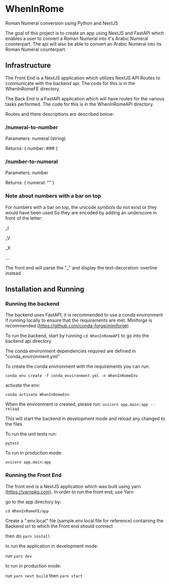 # WhenInRome
Roman Numeral conversion using Python and NextJS

The goal of this project is to create an app using NextJS and FastAPI which enables a user to convert a Roman Numeral into it's Arabic Numeral counterpart. The api will also be able to convert an Arabic Numeral into its Roman Numeral counterpart.



## Infrastructure

The Front End is a NextJS application which utilizes NextJS API Routes to communicate with the backend api. The code for this is in the WhenInRomeFE directory.

The Back End is a FastAPI application which will have routes for the various tasks performed. The code for this is in the WhenInRomeAPI directory.

Routes and there descriptions are described below:
### /numeral-to-number
Parameters: numeral (string)

Returns: {
    number: ###
}

### /number-to-numeral
Parameters: number

Returns: {
    numeral: ""
}

### Note about numbers with a bar on top

For numbers with a bar on top, the unicode symbols do not exist or they would have been used
So they are encoded by adding an underscore in front of the letter:

_I

_V

_X

...

The front end will parse the "_" and display the text-decoration: overline instead

## Installation and Running

### Running the backend
The backend uses FastAPI, it is recommended to use a conda environment if running locally to ensure that the requirements are met. Miniforge is recommended (https://github.com/conda-forge/miniforge)

To run the backend, start by running `cd WhenInRomeAPI` to go into the backend api directory

The conda environment dependencies required are defined in "conda_environment.yml"

To create the conda environment with the requirements you can run:

`conda env create -f conda_environment.yml -n WhenInRomeEnv`

activate the env:

`conda activate WhenInRomeEnv`

When the environment is created, please run:
`uvicorn app.main:app --reload`

This will start the backend in development mode and reload any changed to the files

To run the unit tests run:

`pytest`

To run in production mode:

`uvicorn app.main:app`

### Running the Front End

The front end is a NextJS application which was built using yarn (https://yarnpkg.com).
In order to run the front end, use Yarn

go to the app directory by:

`cd WhenInRomeFE/app`

Create a ".env.local" file (sample.env.local file for reference) containing the Backend url to which the Front end should connect

then do `yarn install`

to run the application in development mode:

run `yarn dev`


to run in production mode:

run `yarn next build` then `yarn start`